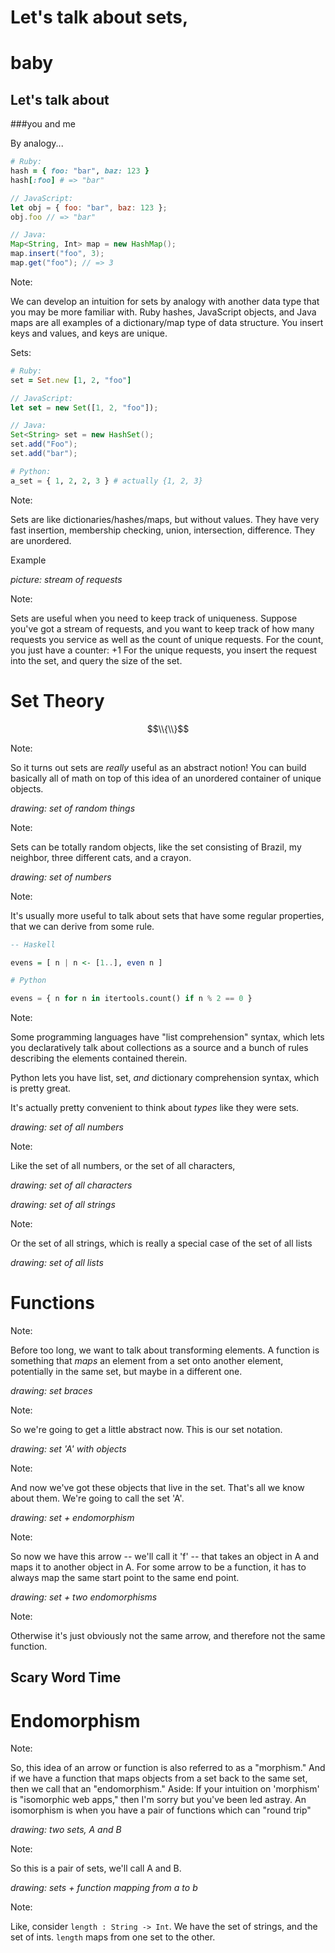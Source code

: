 # Let's talk about sets,

# baby
<!-- .element: class="fragment" -->

## Let's talk about 
<!-- .element: class="fragment" -->

###you and me
<!-- .element: class="fragment" -->


By analogy...

```ruby
# Ruby:
hash = { foo: "bar", baz: 123 }
hash[:foo] # => "bar"
```
<!-- .element: class="fragment" -->

```javascript
// JavaScript:
let obj = { foo: "bar", baz: 123 };
obj.foo // => "bar"
```
<!-- .element: class="fragment" -->

```java
// Java:
Map<String, Int> map = new HashMap();
map.insert("foo", 3);
map.get("foo"); // => 3
```
<!-- .element: class="fragment" -->

Note:

We can develop an intuition for sets by analogy with another data type that you may be more familiar with.
Ruby hashes, JavaScript objects, and Java maps are all examples of a dictionary/map type of data structure.
You insert keys and values, and keys are unique.


Sets:

```ruby
# Ruby:
set = Set.new [1, 2, "foo"]
```

```javascript
// JavaScript:
let set = new Set([1, 2, "foo"]);
```
<!-- .element: class="fragment" -->

```java
// Java:
Set<String> set = new HashSet();
set.add("Foo");
set.add("bar");
```
<!-- .element: class="fragment" -->

```python
# Python:
a_set = { 1, 2, 2, 3 } # actually {1, 2, 3}
```
<!-- .element: class="fragment" -->

Note:

Sets are like dictionaries/hashes/maps, but without values.
They have very fast insertion, membership checking, union, intersection, difference.
They are unordered.


Example

*picture: stream of requests*

Note:

Sets are useful when you need to keep track of uniqueness.
Suppose you've got a stream of requests, and you want to keep track of how many requests you service as well as the count of unique requests.
For the count, you just have a counter: +1
For the unique requests, you insert the request into the set, and query the size of the set.


<!-- .slide: data-background="mathematical.gif" -->


# Set Theory

$$\\{\\}$$

Note:

So it turns out sets are *really* useful as an abstract notion!
You can build basically all of math on top of this idea of an unordered container of unique objects.


*drawing: set of random things*

Note:

Sets can be totally random objects, like the set consisting of Brazil, my
neighbor, three different cats, and a crayon.


*drawing: set of numbers*

Note:

It's usually more useful to talk about sets that have some regular properties,
that we can derive from some rule.


```haskell
-- Haskell

evens = [ n | n <- [1..], even n ]
```

```python
# Python

evens = { n for n in itertools.count() if n % 2 == 0 }
```

Note:

Some programming languages have "list comprehension" syntax, which lets you
declaratively talk about collections as a source and a bunch of rules
describing the elements contained therein.

Python lets you have list, set, *and* dictionary comprehension syntax, which is
pretty great.

It's actually pretty convenient to think about *types* like they were sets.


*drawing: set of all numbers*

Note:

Like the set of all numbers, or the set of all characters,


*drawing: set of all characters*


*drawing: set of all strings*

Note:

Or the set of all strings, which is really a special case of the set of all
lists


*drawing: set of all lists*


# Functions

Note:

Before too long, we want to talk about transforming elements.
A function is something that *maps* an element from a set onto another element,
potentially in the same set, but maybe in a different one.


*drawing: set braces*

Note:

So we're going to get a little abstract now. This is our set notation.


*drawing: set 'A' with objects*

Note:

And now we've got these objects that live in the set.
That's all we know about them.
We're going to call the set 'A'.


*drawing: set + endomorphism*

Note:

So now we have this arrow -- we'll call it 'f' -- that takes an object in A and maps it to another object in A.
For some arrow to be a function, it has to always map the same start point to the same end point.


*drawing: set + two endomorphisms*

Note:

Otherwise it's just obviously not the same arrow, and therefore not the same function.


## Scary Word Time

# Endomorphism
<!-- .element: class="fragment" -->

Note:

So, this idea of an arrow or function is also referred to as a "morphism."
And if we have a function that maps objects from a set back to the same set, then we call that an "endomorphism."
Aside: If your intuition on 'morphism' is "isomorphic web apps," then I'm sorry but you've been led astray.
An isomorphism is when you have a pair of functions which can "round trip"



*drawing: two sets, A and B*

Note:

So this is a pair of sets, we'll call A and B.


*drawing: sets + function mapping from a to b*

Note:

Like, consider `length : String -> Int`.
We have the set of strings, and the set of ints.
`length` maps from one set to the other.
